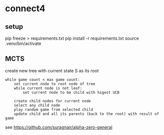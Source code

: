 # connect4

## setup
pip freeze > requirements.txt
pip install -r requirements.txt
source .venv/bin/activate

## MCTS
create new tree with current state S as its root

	while game count < max game count:
		set current node to root node of tree
		while current node is not leaf:
			set current node to be child with higest UCB
		
		create child nodes for current node
		select any child node
		play random game from selected child
		update child and all its parents (back to the root) with result of game

see https://github.com/suragnair/alpha-zero-general